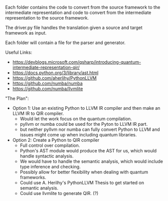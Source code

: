 Each folder contains the code to convert from the source framework to the intermediate representation and code to convert from the intermediate representation to the source framework.

The driver.py file handles the translation given a source and target framework as input.

Each folder will contain a file for the parser and generator.

Useful Links:
  - https://devblogs.microsoft.com/qsharp/introducing-quantum-intermediate-representation-qir/
  - https://docs.python.org/3/library/ast.html
  - https://github.com/aherlihy/PythonLLVM
  - https://github.com/numba/numba
  - https://github.com/numba/llvmlite

"The Plan":
  - Option 1: Use an existing Python to LLVM IR compiler and then make an LLVM IR to QIR compiler.
    -  Would let the work focus on the quantum compilation.
    -  pyllvm or numba could be used for the Pyton to LLVM IR part.
    -  but neither pyllvm nor numba can fully convert Python to LLVM and issues might come up when including quantum libraries.
  - Option 2: Create a Python to QIR compiler
    - Full control over compilation.
    - Python's AST module would produce the AST for us, which would handle syntactic analysis.
    - We would have to handle the semantic analysis, which would include type inference and checking.
    - Possibly allow for better flexibility when dealing with quantum frameworks.
    - Could use A. Herilhy's PythonLLVM Thesis to get started on semantic analysis.
    - Could use llvmlite to generate QIR. (?)
